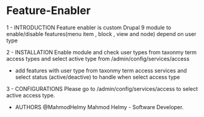 # Feature-Enabler
1 - INTRODUCTION
Feature enabler is custom Drupal 9 module to enable/disable features(menu item , block , view and node) depend on user type 

2 - INSTALLATION
Enable module and check user types from taxonmy term  access types and select active type from /admin/config/services/access

- add features with user type from taxonmy term access services and select status (active/deactive) to handle when select access type

3 - CONFIGURATIONS
Please go to /admin/config/services/access to select active access type.

- AUTHORS
@MahmodHelmy
Mahmod Helmy - Software Developer.
